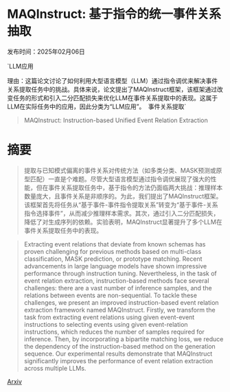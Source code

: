 # MAQInstruct: 基于指令的统一事件关系抽取

发布时间：2025年02月06日

`LLM应用

理由：这篇论文讨论了如何利用大型语言模型（LLM）通过指令调优来解决事件关系提取任务中的挑战。具体来说，论文提出了MAQInstruct框架，该框架通过改变任务的形式和引入二分匹配损失来优化LLM在事件关系提取中的表现。这属于LLM在实际任务中的应用，因此分类为“LLM应用”。` `事件关系提取`

> MAQInstruct: Instruction-based Unified Event Relation Extraction

# 摘要

> 提取与已知模式偏离的事件关系对传统方法（如多类分类、MASK预测或原型匹配）一直是个难题。尽管大型语言模型通过指令调优展现了强大的性能，但在事件关系提取任务中，基于指令的方法仍面临两大挑战：推理样本数量庞大，且事件关系是非顺序的。为此，我们提出了MAQInstruct框架。该框架首先将任务从“基于事件-事件指令提取关系”转变为“基于事件-关系指令选择事件”，从而减少推理样本需求。其次，通过引入二分匹配损失，降低了对生成序列的依赖。实验表明，MAQInstruct显著提升了多个LLM在事件关系提取任务中的表现。

> Extracting event relations that deviate from known schemas has proven challenging for previous methods based on multi-class classification, MASK prediction, or prototype matching. Recent advancements in large language models have shown impressive performance through instruction tuning. Nevertheless, in the task of event relation extraction, instruction-based methods face several challenges: there are a vast number of inference samples, and the relations between events are non-sequential. To tackle these challenges, we present an improved instruction-based event relation extraction framework named MAQInstruct. Firstly, we transform the task from extracting event relations using given event-event instructions to selecting events using given event-relation instructions, which reduces the number of samples required for inference. Then, by incorporating a bipartite matching loss, we reduce the dependency of the instruction-based method on the generation sequence. Our experimental results demonstrate that MAQInstruct significantly improves the performance of event relation extraction across multiple LLMs.

[Arxiv](https://arxiv.org/abs/2502.03954)